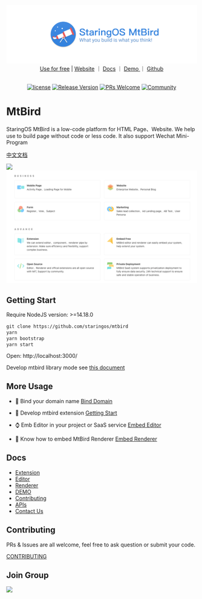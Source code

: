 <img src="./packages/mtbird-storybook/src/assets/images/logo-banner-en.png" />

<div align="center">
  <a href="https://mtbird.staringos.com?f=mbrm">Use for free</a> | <a href="https://staringos.com?f=mbrm">Website</a> ｜ <a href="https://docs.staringos.com?f=mbrm">Docs</a> ｜ <a href="/story/demos-编辑器--form-page">
    Demo
  </a>｜ <a href="https://github.com/staringos">Github</a>
</div>
<br />
<div align="center">

[![license](https://img.shields.io/badge/license-MIT-brightgreen.svg?style=flat)](https://github.com/staringos/mtbird)
[![Release Version](https://img.shields.io/badge/release-0.0.1-green.svg)](https://github.com/staringos/mtbird/releases)
[![PRs Welcome](https://img.shields.io/badge/PRs-welcome-brightgreen.svg)](https://github.com/staringos/mtbird/pulls)
[![Community](https://img.shields.io/discord/733027681184251937.svg?style=flat&label=Join%20Community&color=7289DA)](https://discord.gg/7V5vnHW2)

</div>

# MtBird

StaringOS MtBird is a low-code platform for HTML Page、Website. We help use to build page without code or less code. It also support Wechat Mini-Program

[中文文档](./README-CN.md)

<img src="https://mtbird-cdn.staringos.com/product/movies/example-mini-2.gif" />

<img src="./packages/mtbird-storybook/src/assets/images/advance-en.png" />

<p></p>

## Getting Start

Require NodeJS version: >=14.18.0

```shell
git clone https://github.com/staringos/mtbird
yarn
yarn bootstrap
yarn start
```

Open: http://localhost:3000/

Develop mtbird library mode see [this document](https://github.com/staringos/mtbird/tree/master/packages/mtbird-example)

## More Usage

- 📃 Bind your domain name [Bind Domain](https://docs.staringos.com/?path=/docs/%E7%BC%96%E8%BE%91%E5%99%A8-%E7%BB%91%E5%AE%9A%E5%9F%9F%E5%90%8D--page)

- 🌟 Develop mtbird extension [Getting Start](https://docs.staringos.com/?path=/docs/%E6%8B%93%E5%B1%95-%E4%BB%8B%E7%BB%8D--page)

- ⌚️ Emb Editor in your project or SaaS service [Embed Editor](https://docs.staringos.com/?path=/docs/%E7%BC%96%E8%BE%91%E5%99%A8-%E5%B5%8C%E5%85%A5%E7%BC%96%E8%BE%91%E5%99%A8--page)

- 🌺 Know how to embed MtBird Renderer [Embed Renderer](https://docs.staringos.com/?path=/docs/%E6%B8%B2%E6%9F%93%E5%99%A8-%E5%B5%8C%E5%85%A5%E6%B8%B2%E6%9F%93%E5%99%A8--page)

## Docs

- [Extension](https://docs.staringos.com/?path=/docs/%E6%8B%93%E5%B1%95-%E4%BB%8B%E7%BB%8D--page)
- [Editor](https://docs.staringos.com/?path=/docs/%E7%BC%96%E8%BE%91%E5%99%A8-%E4%BB%8B%E7%BB%8D--page)
- [Renderer](https://docs.staringos.com/?path=/docs/%E6%B8%B2%E6%9F%93%E5%99%A8-%E4%BB%8B%E7%BB%8D--page)
- [DEMO](https://docs.staringos.com/?path=/docs/demos-%E7%BC%96%E8%BE%91%E5%99%A8--form-page)
- [Contributing](https://docs.staringos.com/?path=/docs/demos-%E7%BC%96%E8%BE%91%E5%99%A8--form-page)
- [APIs](https://docs.staringos.com/?path=/docs/apis-%E6%95%B0%E6%8D%AE%E7%BB%93%E6%9E%84-%E7%BB%84%E4%BB%B6--page)
- [Contact Us](https://docs.staringos.com/?path=/docs/%E6%9C%8D%E5%8A%A1-%E8%81%94%E7%B3%BB%E6%88%91%E4%BB%AC--page)

## Contributing

PRs & Issues are all welcome, feel free to ask question or submit your code.

[CONTRIBUTING](./CONTRIBUTING.md)

## Join Group

<img src="https://github.com/staringos/staringai-mini-program/raw/master/images/ew-qrcode.jpg" width="160px" />
